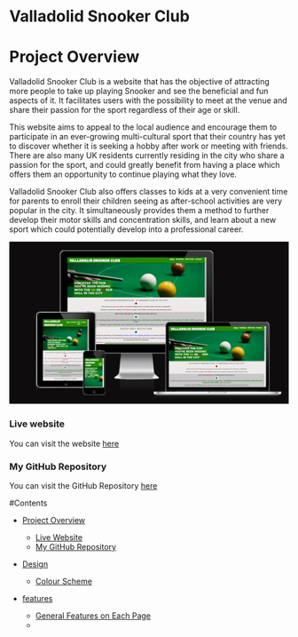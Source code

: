 # Valladolid Snooker Club
# Project Overview
Valladolid Snooker Club is a website that has the objective of attracting more people to take up playing Snooker and see the beneficial and fun aspects of it.  It facilitates users with the possibility to meet at the venue and share their passion for the sport regardless of their age or skill.

This website aims to appeal to the local audience and encourage them to participate in an ever-growing multi-cultural sport that their country has yet to discover whether it is seeking a hobby after work or meeting with friends.  There are also many UK residents currently residing in the city who share a passion for the sport, and could greatly benefit from having a place which offers them an opportunity to continue playing what they love.

Valladolid Snooker Club also offers classes to kids at a very convenient time for parents to enroll their children seeing as after-school activities are very popular in the city. It simultaneously provides them a method to further develop their motor skills and concentration skills, and learn about a new sport which could potentially develop into a professional career.

![screenshot of site on amiresponsive](documentation/amiresponsive-snooker-img.png)

### Live website
You can visit the website [here](https://jonathandussot.github.io/valladolid-snooker-club/)

### My GitHub Repository
You can visit the GitHub Repository [here](https://github.com/JonathanDussot/valladolid-snooker-club)

#Contents

* [Project Overview](project-overview)
  * [Live Website](live-website)
  * [My GitHub Repository](my-github-repository)

* [Design](#design)
  * [Colour Scheme](colour-scheme)

* [features](#features)
  * [General Features on Each Page](#general-features-on-each-page)
  * 
